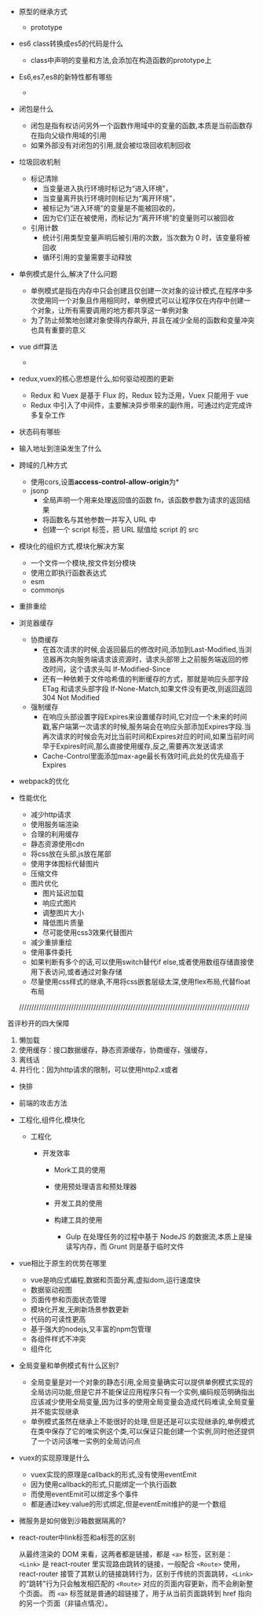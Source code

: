 - 原型的继承方式

  - prototype
  
- es6 class转换成es5的代码是什么

  - class中声明的变量和方法,会添加在构造函数的prototype上
  
- Es6,es7,es8的新特性都有哪些

  - 
  
- 闭包是什么

  - 闭包是指有权访问另外一个函数作用域中的变量的函数,本质是当前函数存在指向父级作用域的引用
  - 如果外部没有对闭包的引用,就会被垃圾回收机制回收
  
- 垃圾回收机制

  - 标记清除
    - 当变量进入执行环境时标记为“进入环境”，
    - 当变量离开执行环境时则标记为“离开环境”，
    - 被标记为“进入环境”的变量是不能被回收的，
    - 因为它们正在被使用，而标记为“离开环境”的变量则可以被回收
  - 引用计数
    - 统计引用类型变量声明后被引用的次数，当次数为 0 时，该变量将被回收
    - 循环引用的变量需要手动释放
  
- 单例模式是什么,解决了什么问题

  - 单例模式是指在内存中只会创建且仅创建一次对象的设计模式,在程序中多次使用同一个对象且作用相同时，单例模式可以让程序仅在内存中创建一个对象，让所有需要调用的地方都共享这一单例对象
  - 为了防止频繁地创建对象使得内存飙升, 并且在减少全局的函数和变量冲突也具有重要的意义
  
- vue diff算法

  - 
  
- redux,vuex的核心思想是什么,如何驱动视图的更新

  - Redux 和 Vuex 是基于 Flux 的，Redux 较为泛用，Vuex 只能用于 vue
  - Redux 中引入了中间件，主要解决异步带来的副作用，可通过约定完成许多复杂工作

- 状态码有哪些

- 输入地址到渲染发生了什么

- 跨域的几种方式

  - 使用cors,设置**access-control-allow-origin**为*
  - jsonp
    - 全局声明一个用来处理返回值的函数 fn，该函数参数为请求的返回结果
    - 将函数名与其他参数一并写入 URL 中
    - 创建一个 script 标签，把 URL 赋值给 script 的 src
  
- 模块化的组织方式,模块化解决方案

  - 一个文件一个模块,按文件划分模块
  - 使用立即执行函数表达式
  - esm
  - commonjs
  
- 重排重绘

- 浏览器缓存

  - 协商缓存
    - 在首次请求的时候,会返回最后的修改时间,添加到Last-Modified,当浏览器再次向服务端请求该资源时，请求头部带上之前服务端返回的修改时间，这个请求头叫 If-Modified-Since
    - 还有一种依赖于文件哈希值的判断缓存的方式，那就是响应头部字段 ETag 和请求头部字段 If-None-Match,如果文件没有更改,则返回返回 304 Not Modified
  - 强制缓存
    - 在响应头部设置字段Expires来设置缓存时间,它对应一个未来的时间戳,客户端第一次请求的时候,服务端会在响应头部添加Expires字段.当再次请求的时候会先对比当前时间和Expires对应的时间,如果当前时间早于Expires时间,那么直接使用缓存,反之,需要再次发送请求
    - Cache-Control里面添加max-age最长有效时间,此处的优先级高于Expires
  
- webpack的优化

- 性能优化

  - 减少http请求
  - 使用服务端渲染
  - 合理的利用缓存
  - 静态资源使用cdn
  - 将css放在头部,js放在尾部
  - 使用字体图标代替图片
  - 压缩文件
  - 图片优化
    - 图片延迟加载
    - 响应式图片
    - 调整图片大小
    - 降低图片质量
    - 尽可能使用css3效果代替图片
  - 减少重排重绘
  - 使用事件委托
  - 如果判断有多个的话,可以使用switch替代if else,或者使用数组存储直接使用下表访问,或者通过对象存储
  - 尽量使用css样式的继承,不用将css嵌套层级太深,使用flex布局,代替float布局

  /////////////////////////////////////////////////////////////////////////////////////////////

首评秒开的四大保障
1. 懒加载
2. 使用缓存：接口数据缓存，静态资源缓存，协商缓存，强缓存，
3. 离线话
4. 并行化：因为http请求的限制，可以使用http2.x或者
  
- 快排

- 前端的攻击方法

- 工程化,组件化,模块化

  - 工程化

    - 开发效率

      - Mork工具的使用

      - 使用预处理语言和预处理器

      - 开发工具的使用

      - 构建工具的使用

        - Gulp 在处理任务的过程中基于 NodeJS 的数据流,本质上是操读写内存，而 Grunt 则是基于临时文件

- vue相比于原生的优势在哪里

  - vue是响应式编程,数据和页面分离,虚拟dom,运行速度快
  - 数据驱动视图
  - 页面传参和页面状态管理
  - 模块化开发,无刷新场景参数更新
  - 代码的可读性更高
  - 基于强大的nodejs,又丰富的npm包管理
  - 各组件样式不冲突
  - 组件化
  
- 全局变量和单例模式有什么区别?
  - 全局变量是对一个对象的静态引用,全局变量确实可以提供单例模式实现的全局访问功能,但是它并不能保证应用程序只有一个实例,编码规范明确指出应该减少使用全局变量,因为过多的使用全局变量会造成代码难读,全局变量并不能实现继承
  - 单例模式虽然在继承上不能很好的处理,但是还是可以实现继承的,单例模式在类中保存了它的唯实例这个类,可以保证只能创建一个实例,同时他还提供了一个访问该唯一实例的全局访问点
  
- vuex的实现原理是什么
  
  - vuex实现的原理是callback的形式,没有使用eventEmit
  - 因为使用callback的形式,只能绑定一个执行函数
  - 而使用eventEmit可以绑定多个事件
  - 都是通过key:value的形式绑定,但是eventEmit维护的是一个数组
  
- 微服务是如何做到沙箱数据隔离的?

- react-router中link标签和a标签的区别

  从最终渲染的 DOM 来看，这两者都是链接，都是 `<a>` 标签，区别是：
  `<Link>` 是 react-router 里实现路由跳转的链接，一般配合 `<Route>` 使用，react-router 接管了其默认的链接跳转行为，区别于传统的页面跳转，`<Link>` 的“跳转”行为只会触发相匹配的 `<Route>` 对应的页面内容更新，而不会刷新整个页面。
  而 `<a>` 标签就是普通的超链接了，用于从当前页面跳转到 href 指向的另一个页面（非锚点情况）。


